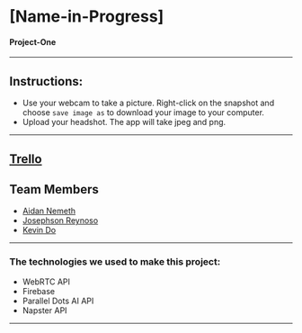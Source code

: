 # [Name-in-Progress]

#### Project-One

---------------

## Instructions:
* Use your webcam to take a picture. Right-click on the snapshot and choose `save image as` to download your image to your computer. 
* Upload your headshot. The app will take jpeg and png.

---------------
## [Trello](https://trello.com/b/aIbXUAJ1/project-one)

## Team Members
* [Aidan Nemeth](https://github.com/ironaidan)
* [Josephson Reynoso](https://github.com/JSR88431)
* [Kevin Do](https://github.com/do-kevin)

---------------

### The technologies we used to make this project:
- WebRTC API
- Firebase
- Parallel Dots AI API
- Napster API

--------------
